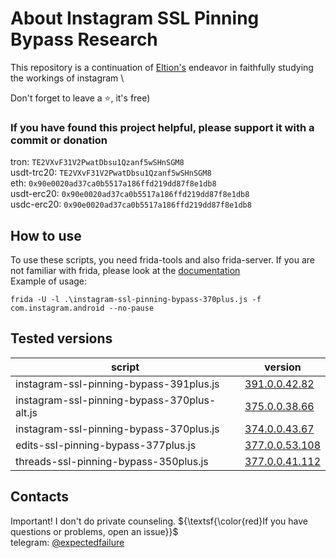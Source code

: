 # About Instagram SSL Pinning Bypass Research
This repository is a continuation of [Eltion's](https://github.com/Eltion/Instagram-SSL-Pinning-Bypass) endeavor in faithfully studying the workings of instagram \

Don't forget to leave a ⭐, it's free)

### If you have found this project helpful, please support it with a commit or donation

tron: `TE2VXvF31V2PwatDbsu1Qzanf5wSHnSGM8`\
usdt-trc20: `TE2VXvF31V2PwatDbsu1Qzanf5wSHnSGM8`\
eth: `0x90e0020ad37ca0b5517a186ffd219dd87f8e1db8`\
usdt-erc20: `0x90e0020ad37ca0b5517a186ffd219dd87f8e1db8`\
usdc-erc20: `0x90e0020ad37ca0b5517a186ffd219dd87f8e1db8`

## How to use
To use these scripts, you need frida-tools and also frida-server. If you are not familiar with frida, please look at the [documentation](https://frida.re/docs/home/)\
Example of usage:
```
frida -U -l .\instagram-ssl-pinning-bypass-370plus.js -f com.instagram.android --no-pause
```
## Tested versions
| script  | version |
| ------------- | ------------- |
| instagram-ssl-pinning-bypass-391plus.js  | [391.0.0.42.82](https://www.apkmirror.com/apk/instagram/instagram-instagram/instagram-391-0-0-42-82-release/)  |
| instagram-ssl-pinning-bypass-370plus-alt.js  | [375.0.0.38.66](https://www.apkmirror.com/apk/instagram/instagram-instagram/instagram-375-0-0-38-66-release/)  |
| instagram-ssl-pinning-bypass-370plus.js      | [374.0.0.43.67](https://www.apkmirror.com/apk/instagram/instagram-instagram/instagram-374-0-0-43-67-release/)  |
| edits-ssl-pinning-bypass-377plus.js          | [377.0.0.53.108](https://www.apkmirror.com/apk/instagram/edits-an-instagram-app/edits-an-instagram-app-377-0-0-53-108-release/) |
| threads-ssl-pinning-bypass-350plus.js        | [377.0.0.41.112](https://www.apkmirror.com/apk/instagram/threads-an-instagram-app/threads-377-0-0-41-112-release/) |

## Contacts
Important! I don't do private counseling. ${\textsf{\color{red}If you have questions or problems, open an issue}}$ \
telegram: [@expectedfailure](https://t.me/expectedfailure)
